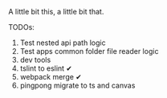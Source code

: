 A little bit this, a little bit that.

TODOs:
  1. Test nested api path logic
  2. Test apps common folder file reader logic
  3. dev tools
  4. tslint to eslint ✔
  5. webpack merge ✔
  6. pingpong migrate to ts and canvas